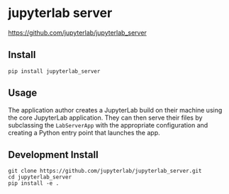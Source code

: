 # jupyterlab server

https://github.com/jupyterlab/jupyterlab_server

## Install

`pip install jupyterlab_server`

## Usage
The application author creates a JupyterLab build on their machine
using the core JupyterLab application.  They can then serve their
files by subclassing the `LabServerApp` with the appropriate
configuration and creating a Python entry point that launches the app.


## Development Install

```
git clone https://github.com/jupyterlab/jupyterlab_server.git
cd jupyterlab_server
pip install -e .
```
